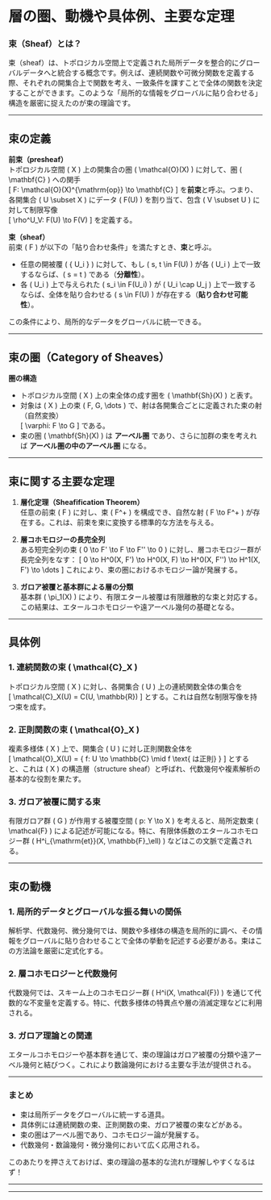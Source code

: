 # 層の圏、動機や具体例、主要な定理
### 束（Sheaf）とは？  
束（sheaf）は、トポロジカル空間上で定義された局所データを整合的にグローバルデータへと統合する概念です。例えば、連続関数や可微分関数を定義する際、それぞれの開集合上で関数を考え、一致条件を課すことで全体の関数を決定することができます。このような「局所的な情報をグローバルに貼り合わせる」構造を厳密に捉えたのが束の理論です。  

---

## 束の定義  

**前束（presheaf）**  
トポロジカル空間 \( X \) 上の開集合の圏 \( \mathcal{O}(X) \) に対して、圏 \( \mathbf{C} \) への関手  
\[
F: \mathcal{O}(X)^{\mathrm{op}} \to \mathbf{C}
\]
を**前束**と呼ぶ。つまり、各開集合 \( U \subset X \) にデータ \( F(U) \) を割り当て、包含 \( V \subset U \) に対して制限写像  
\[
\rho^U_V: F(U) \to F(V)
\]
を定義する。

**束（sheaf）**  
前束 \( F \) が以下の「貼り合わせ条件」を満たすとき、**束**と呼ぶ。  
- 任意の開被覆 \( \{ U_i \} \) に対して、もし \( s, t \in F(U) \) が各 \( U_i \) 上で一致するならば、\( s = t \) である（**分離性**）。
- 各 \( U_i \) 上で与えられた \( s_i \in F(U_i) \) が \( U_i \cap U_j \) 上で一致するならば、全体を貼り合わせる \( s \in F(U) \) が存在する（**貼り合わせ可能性**）。

この条件により、局所的なデータをグローバルに統一できる。

---

## 束の圏（Category of Sheaves）  

**圏の構造**  
- トポロジカル空間 \( X \) 上の束全体の成す圏を \( \mathbf{Sh}(X) \) と表す。  
- 対象は \( X \) 上の束 \( F, G, \dots \) で、射は各開集合ごとに定義された束の射（自然変換）  
  \[
  \varphi: F \to G
  \]
  である。  
- 束の圏 \( \mathbf{Sh}(X) \) は **アーベル圏** であり、さらに加群の束を考えれば **アーベル圏の中のアーベル圏** になる。

---

## 束に関する主要な定理  

1. **層化定理（Sheafification Theorem）**  
   任意の前束 \( F \) に対し、束 \( F^+ \) を構成でき、自然な射 \( F \to F^+ \) が存在する。これは、前束を束に変換する標準的な方法を与える。  
   
2. **層コホモロジーの長完全列**  
   ある短完全列の束 \( 0 \to F' \to F \to F'' \to 0 \) に対し、層コホモロジー群が長完全列をなす：
   \[
   0 \to H^0(X, F') \to H^0(X, F) \to H^0(X, F'') \to H^1(X, F') \to \dots
   \]
   これにより、束の圏におけるホモロジー論が発展する。

3. **ガロア被覆と基本群による層の分類**  
   基本群 \( \pi_1(X) \) により、有限エタール被覆は有限離散的な束と対応する。この結果は、エタールコホモロジーや遠アーベル幾何の基礎となる。

---

## 具体例  

### 1. 連続関数の束 \( \mathcal{C}_X \)  
トポロジカル空間 \( X \) に対し、各開集合 \( U \) 上の連続関数全体の集合を  
\[
\mathcal{C}_X(U) = C(U, \mathbb{R})
\]
とする。これは自然な制限写像を持つ束を成す。

### 2. 正則関数の束 \( \mathcal{O}_X \)  
複素多様体 \( X \) 上で、開集合 \( U \) に対し正則関数全体を  
\[
\mathcal{O}_X(U) = \{ f: U \to \mathbb{C} \mid f \text{ は正則} \}
\]
とすると、これは \( X \) の構造層（structure sheaf）と呼ばれ、代数幾何や複素解析の基本的な役割を果たす。

### 3. ガロア被覆に関する束  
有限ガロア群 \( G \) が作用する被覆空間 \( p: Y \to X \) を考えると、局所定数束 \( \mathcal{F} \) による記述が可能になる。特に、有限体係数のエタールコホモロジー群 \( H^i_{\mathrm{et}}(X, \mathbb{F}_\ell) \) などはこの文脈で定義される。

---

## 束の動機  

### 1. 局所的データとグローバルな振る舞いの関係  
解析学、代数幾何、微分幾何では、関数や多様体の構造を局所的に調べ、その情報をグローバルに貼り合わせることで全体の挙動を記述する必要がある。束はこの方法論を厳密に定式化する。

### 2. 層コホモロジーと代数幾何  
代数幾何では、スキーム上のコホモロジー群 \( H^i(X, \mathcal{F}) \) を通じて代数的な不変量を定義する。特に、代数多様体の特異点や層の消滅定理などに利用される。

### 3. ガロア理論との関連  
エタールコホモロジーや基本群を通じて、束の理論はガロア被覆の分類や遠アーベル幾何と結びつく。これにより数論幾何における主要な手法が提供される。

---

### まとめ  
- 束は局所データをグローバルに統一する道具。  
- 具体例には連続関数の束、正則関数の束、ガロア被覆の束などがある。  
- 束の圏はアーベル圏であり、コホモロジー論が発展する。  
- 代数幾何・数論幾何・微分幾何において広く応用される。  

このあたりを押さえておけば、束の理論の基本的な流れが理解しやすくなるはず！

---
---
